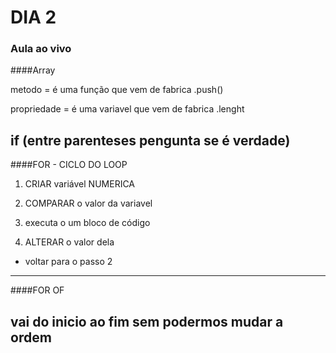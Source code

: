 # DIA 2

### Aula ao vivo

####Array

metodo = é uma função que vem de fabrica
.push()

propriedade = é uma variavel que vem de fabrica
.lenght

if (entre parenteses pengunta se é verdade)
---

####FOR - CICLO DO LOOP

1) CRIAR variável NUMERICA

2) COMPARAR o valor da variavel

3) executa o um bloco de código

4) ALTERAR o valor dela

* voltar para o passo 2
---

####FOR OF

vai do inicio ao fim sem podermos mudar a ordem
---



